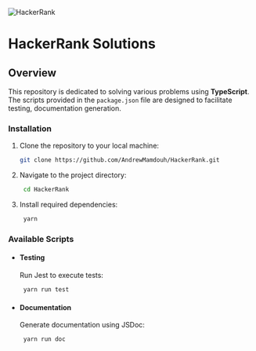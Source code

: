 ![HackerRank](https://socialify.git.ci/AndrewMamdouh/HackerRank/image?description=1&font=KoHo&language=1&logo=https%3A%2F%2Fraw.githubusercontent.com%2FAndrewMamdouh%2FAndrewMamdouh%2Fmain%2Ficons%2Fhackerrank.svg&name=1&owner=1&pattern=Solid&theme=Light)

# HackerRank Solutions

## Overview

This repository is dedicated to solving various problems using **TypeScript**. The scripts provided in the `package.json` file are designed to facilitate testing, documentation generation.

### Installation

1. Clone the repository to your local machine:

    ```bash
    git clone https://github.com/AndrewMamdouh/HackerRank.git
    ```

2. Navigate to the project directory:

    ```bash
     cd HackerRank
    ```

3. Install required dependencies:

    ```bash
     yarn
    ```

### Available Scripts

-   #### Testing

    Run Jest to execute tests:

    ```bash
     yarn run test
    ```

-   #### Documentation

    Generate documentation using JSDoc:

    ```bash
     yarn run doc
    ```
